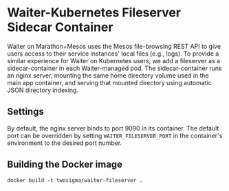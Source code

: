 # Waiter-Kubernetes Fileserver Sidecar Container

Waiter on Marathon+Mesos uses the Mesos file-browsing REST API
to give users access to their service instances' local files (e.g., logs).
To provide a similar experience for Waiter on Kubernetes users,
we add a fileserver as a sidecar-container in each Waiter-managed pod.
The sidecar-container runs an nginx server,
mounting the same home directory volume used in the main app container,
and serving that mounted directory using automatic JSON directory indexing.

## Settings

By default, the nginx server binds to port 9090 in its container.
The default port can be overridden by setting `WAITER_FILESERVER_PORT`
in the container's environment to the desired port number.

## Building the Docker image

    docker build -t twosigma/waiter-fileserver .

